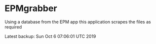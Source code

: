 # EPMgrabber
Using a database from the EPM app this application scrapes the files as required


Latest backup: Sun Oct 6 07:06:01 UTC 2019
